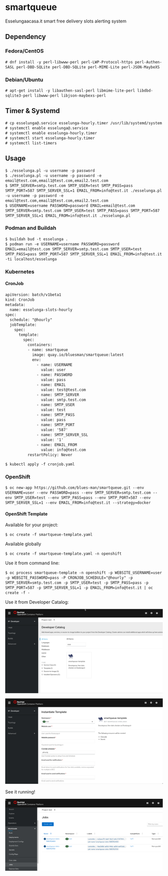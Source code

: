 # smartqueue
Esselungaacasa.it smart free delivery slots alerting system


## Dependency

### Fedora/CentOS

```
# dnf install -y perl-libwww-perl perl-LWP-Protocol-https perl-Authen-SASL perl-DBD-SQLite perl-DBD-SQLite perl-MIME-Lite perl-JSON-MaybeXS
```

### Debian/Ubuntu

```
# apt-get install -y libauthen-sasl-perl libmime-lite-perl libdbd-sqlite3-perl libwww-perl libjson-maybexs-perl
```

## Timer & Systemd

```
# cp esselunga@.service esselunga-hourly.timer /usr/lib/systemd/system
# systemctl enable esselunga@.service
# systemctl enable esselunga-hourly.timer
# systemctl start esselunga-hourly.timer
# systemctl list-timers
```
## Usage

```
$ ./esselunga.pl -u username -p password
$ ./esselunga.pl -u username -p password -e email@test.com,email1@test.com,email2.test.com
$ SMTP_SERVER=smtp.test.com SMTP_USER=test SMTP_PASS=pass SMTP_PORT=587 SMTP_SERVER_SSL=1 EMAIL_FROM=info@test.it ./esselunga.pl -u username -p password -e email@test.com,email1@test.com,email2.test.com
$ USERNAME=username PASSWORD=password EMAIL=email@test.com SMTP_SERVER=smtp.test.com SMTP_USER=test SMTP_PASS=pass SMTP_PORT=587 SMTP_SERVER_SSL=1 EMAIL_FROM=info@test.it ./esselunga.pl
```


### Podman and Buildah

```
$ buildah bud -t esselunga .
$ podman run -e USERNAME=username PASSWORD=password EMAIL=email@test.com SMTP_SERVER=smtp.test.com SMTP_USER=test SMTP_PASS=pass SMTP_PORT=587 SMTP_SERVER_SSL=1 EMAIL_FROM=info@test.it -ti localhost/esselunga
```

### Kubernetes

#### CronJob

```
apiVersion: batch/v1beta1
kind: CronJob
metadata:
  name: esselunga-slots-hourly
spec:
  schedule: "@hourly"
  jobTemplate:
    spec:
      template:
        spec:
          containers:
          - name: smartqueue
            image: quay.io/bluesman/smartqueue:latest
            env:
              - name: USERNAME
                value: user
              - name: PASSWORD
                value: pass
              - name: EMAIL
                value: test@test.com
              - name: SMTP_SERVER
                value: smtp.test.com
              - name: SMTP_USER
                value: test
              - name: SMTP_PASS
                value: pass
              - name: SMTP_PORT
                value: '587'
              - name: SMTP_SERVER_SSL
                value: '1'
              - name: EMAIL_FROM
                value: info@test.com
          restartPolicy: Never
```

```
$ kubectl apply -f cronjob.yaml
```
### OpenShift

```
$ oc new-app https://github.com/blues-man/smartqueue.git --env USERNAME=user --env PASSWORD=pass --env SMTP_SERVER=smtp.test.com --env SMTP_USER=test --env SMTP_PASS=pass --env SMTP_PORT=587 --env SMTP_SERVER_SSL=1 --env EMAIL_FROM=info@test.it --strategy=docker
```

#### OpenShift Template

Available for your project:
```
$ oc create -f smartqueue-template.yaml
```

Available globally

```
$ oc create -f smartqueue-template.yaml -n openshift
```

Use it from command line:

```
$ oc process smartqueue-template -n openshift -p WEBSITE_USERNAME=user -p WEBSITE_PASSWORD=pass -P CRONJOB_SCHEDULE="@hourly" -p SMTP_SERVER=smtp.test.com -p SMTP_USER=test -p SMTP_PASS=pass -p SMTP_PORT=587 -p SMTP_SERVER_SSL=1 -p EMAIL_FROM=info@test.it | oc create -f -
```

Use it from Developer Catalog:

![Template search](/images/template1.png)

![Template parameters](/images/template2.png)

See it running!

![OCP Screenshot](/images/template3.png)
